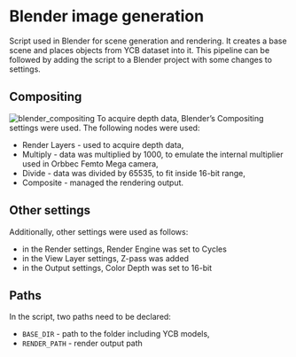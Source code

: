 # Blender image generation
Script used in Blender for scene generation and rendering. It creates a base scene and places objects from YCB dataset into it. This pipeline can be followed by adding the script to a Blender project with some changes to settings.

## Compositing
![blender_compositing](https://github.com/user-attachments/assets/fbe78e4c-e2af-4b1c-9c7a-fbab9f2d22a9)
To acquire depth data, Blender’s Compositing settings were used. The following nodes were used:
- Render Layers - used to acquire depth data,
- Multiply - data was multiplied by 1000, to emulate the internal multiplier used in Orbbec
Femto Mega camera,
- Divide - data was divided by 65535, to fit inside 16-bit range,
- Composite - managed the rendering output.

## Other settings
Additionally, other settings were used as follows:
- in the Render settings, Render Engine was set to Cycles
- in the View Layer settings, Z-pass was added
- in the Output settings, Color Depth was set to 16-bit

## Paths
In the script, two paths need to be declared:
- ```BASE_DIR``` - path to the folder including YCB models,
- ```RENDER_PATH``` - render output path
